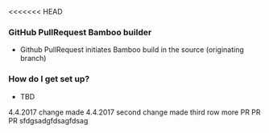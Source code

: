 <<<<<<< HEAD

### GitHub PullRequest Bamboo builder ###

* Github PullRequest initiates Bamboo build in the source (originating branch)


### How do I get set up? ###

* TBD

4.4.2017 change made
4.4.2017 second change made
third row
more PR PR PR
sfdgsadgfdsagfdsag
